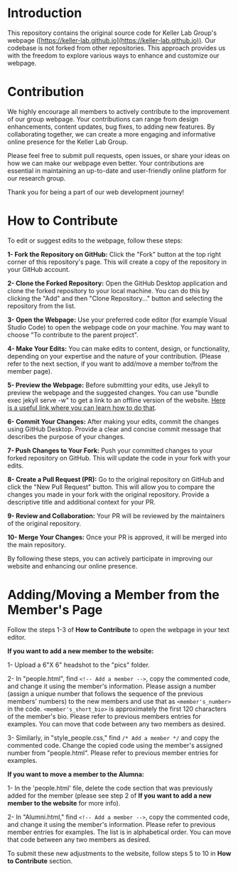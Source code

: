 
# Introduction

This repository contains the original source code for Keller Lab Group's webpage ([https://keller-lab.github.io](https://keller-lab.github.io)). Our codebase is not forked from other repositories. This approach provides us with the freedom to explore various ways to enhance and customize our webpage.

# Contribution

We highly encourage all members to actively contribute to the improvement of our group webpage. Your contributions can range from design enhancements, content updates, bug fixes, to adding new features. By collaborating together, we can create a more engaging and informative online presence for the Keller Lab Group.

Please feel free to submit pull requests, open issues, or share your ideas on how we can make our webpage even better. Your contributions are essential in maintaining an up-to-date and user-friendly online platform for our research group.

Thank you for being a part of our web development journey!

# How to Contribute

To edit or suggest edits to the webpage, follow these steps:

**1- Fork the Repository on GitHub:** Click the "Fork" button at the top right corner of this repository's page. This will create a copy of the repository in your GitHub account.

**2- Clone the Forked Repository:** Open the GitHub Desktop application and clone the forked repository to your local machine. You can do this by clicking the "Add" and then "Clone Repository..." button and selecting the repository from the list.

**3- Open the Webpage:** Use your preferred code editor (for example Visual Studio Code) to open the webpage code on your machine. You may want to choose "To contribute to the parent project".

**4- Make Your Edits:** You can make edits to content, design, or functionality, depending on your expertise and the nature of your contribution. (Please refer to the next section, if you want to add/move a member to/from the member page).

**5- Preview the Webpage:** Before submitting your edits, use Jekyll to preview the webpage and the suggested changes. You can use "bundle exec jekyll serve -w" to get a link to an offline version of the website. [Here is a useful link where you can learn how to do that](https://www.youtube.com/watch?v=EdFdxfIuEZk).

**6- Commit Your Changes:** After making your edits, commit the changes using GitHub Desktop. Provide a clear and concise commit message that describes the purpose of your changes.

**7- Push Changes to Your Fork:** Push your committed changes to your forked repository on GitHub. This will update the code in your fork with your edits.

**8- Create a Pull Request (PR):** Go to the original repository on GitHub and click the "New Pull Request" button. This will allow you to compare the changes you made in your fork with the original repository. Provide a descriptive title and additional context for your PR.

**9- Review and Collaboration:** Your PR will be reviewed by the maintainers of the original repository. 

**10- Merge Your Changes:** Once your PR is approved, it will be merged into the main repository. 

By following these steps, you can actively participate in improving our website and enhancing our online presence.



# Adding/Moving a Member from the Member's Page

Follow the steps 1-3 of **How to Contribute** to open the webpage in your text editor.

**If you want to add a new member to the website:**

1- Upload a 6"X 6" headshot to the "pics" folder.

2- In "people.html", find `<!-- Add a member -->`, copy the commented code, and change it using the member's information. Please assign a number (assign a unique number that follows the sequence of the previous members' numbers) to the new members and use that as `<member's_number>` in the code. `<member's_short_bio>` is approximately the first 120 characters of the member's bio. Please refer to previous members entries for examples. You can move that code between any two members as desired.

3- Similarly, in "style_people.css," find `/* Add a member */` and copy the commented code. Change the copied code using the member's assigned number from "people.html". Please refer to previous member entries for examples.

**If you want to move a member to the Alumna:**

1- In the 'people.html' file, delete the code section that was previously added for the member (please see step 2 of **If you want to add a new member to the website** for more info).

2- In "Alumni.html," find `<!-- Add a member -->`, copy the commented code, and change it using the member's information. Please refer to previous member entries for examples. The list is in alphabetical order. You can move that code between any two members as desired.

To submit these new adjustments to the website, follow steps 5 to 10 in **How to Contribute** section.


